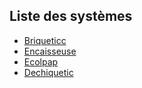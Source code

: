 ## Liste des systèmes

- [Briqueticc](./systemes/briqueticc.html)
- [Encaisseuse](./systemes/encaisseuse.html)
- [Ecolpap](./systemes/ecolpap.html)
- [Dechiquetic](./systemes/dechiquetic.html)